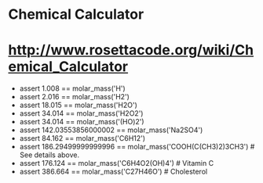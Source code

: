 # Chemical Calculator

# http://www.rosettacode.org/wiki/Chemical_Calculator

* assert 1.008 == molar_mass('H')
* assert 2.016 == molar_mass('H2')
* assert 18.015 == molar_mass('H2O')
* assert 34.014 == molar_mass('H2O2')
* assert 34.014 == molar_mass('(HO)2')
* assert 142.03553856000002 == molar_mass('Na2SO4')
* assert 84.162 == molar_mass('C6H12')
* assert 186.29499999999996 == molar_mass('COOH(C(CH3)2)3CH3') # See details above.
* assert 176.124 == molar_mass('C6H4O2(OH)4') # Vitamin C
* assert 386.664 == molar_mass('C27H46O') # Cholesterol
